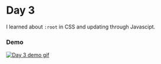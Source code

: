 # Day 3
I learned about `:root` in CSS and updating through Javascipt.

### Demo
[![Day 3 demo gif](/gifs/day_3.gif)](https://vaibhavsingh97.com/JavaScript30-challenge/challenges/03%20-%20CSS%20Variables/index.html)
